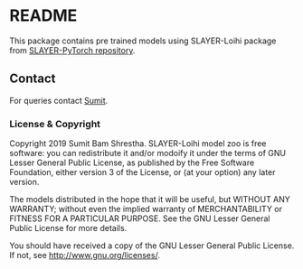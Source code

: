 # README #
This package contains pre trained models using SLAYER-Loihi package from [SLAYER-PyTorch repository](https://github.com/bamsumit/slayerPytorch).

## Contact
For queries contact [Sumit](mailto:bam_sumit@hotmail.com).

### License & Copyright ###
Copyright 2019 Sumit Bam Shrestha.
SLAYER-Loihi model zoo is free software: you can redistribute it and/or modoify it under the terms of 
GNU Lesser General Public License, as published by the Free Software Foundation, 
either version 3 of the License, or (at your option) any later version.

The models distributed in the hope that it will be useful,
but WITHOUT ANY WARRANTY; without even the implied warranty of MERCHANTABILITY or 
FITNESS FOR A PARTICULAR PURPOSE. 
See the GNU Lesser General Public License for more details.

You should have received a copy of the GNU Lesser General Public License.
If not, see http://www.gnu.org/licenses/.
